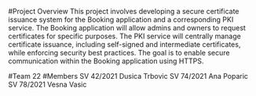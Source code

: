 #Project Overview
This project involves developing a secure certificate issuance system for the Booking application and a corresponding PKI service. 
The Booking application will allow admins and owners to request certificates for specific purposes. 
The PKI service will centrally manage certificate issuance, including self-signed and intermediate certificates, while enforcing security best practices. 
The goal is to enable secure communication within the Booking application using HTTPS.

#Team 22
#Members
SV 42/2021 Dusica Trbovic
SV 74/2021 Ana Poparic
SV 78/2021 Vesna Vasic
